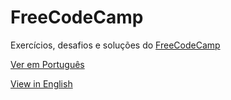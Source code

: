 # FreeCodeCamp
Exercícios, desafios e soluções do [FreeCodeCamp](https://www.freecodecamp.com)

[Ver em Português](https://github.com/bcarvalho89/freecodecamp/tree/master/pt_BR)

[View in English](https://github.com/bcarvalho89/freecodecamp/tree/master/en_EN)